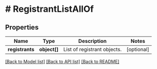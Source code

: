 # # RegistrantListAllOf

## Properties

Name | Type | Description | Notes
------------ | ------------- | ------------- | -------------
**registrants** | **object[]** | List of registrant objects. | [optional] 

[[Back to Model list]](../../README.md#documentation-for-models) [[Back to API list]](../../README.md#documentation-for-api-endpoints) [[Back to README]](../../README.md)


